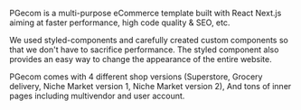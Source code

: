 
<p>PGecom is a multi-purpose eCommerce template built with React Next.js aiming at faster performance, high code quality & SEO, etc.</p>

<p>We used styled-components and carefully created custom components so that we don't have to sacrifice performance. The styled component also provides an easy way to change the appearance of the entire website.</p>

<p>PGecom comes with 4 different shop versions (Superstore, Grocery delivery, Niche Market version 1, Niche Market version 2), And tons of inner pages including multivendor and user account.</p>


